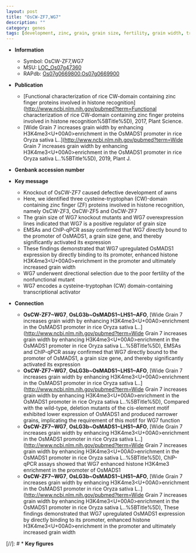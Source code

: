 ```yaml
---
layout: post
title: "OsCW-ZF7,WG7"
description: ""
category: genes
tags: [development, zinc, grain, grain size, fertility, grain width, transcriptional activator]
---
```


* **Information**  
    + Symbol: OsCW-ZF7,WG7  
    + MSU: [LOC_Os07g47360](http://rice.plantbiology.msu.edu/cgi-bin/ORF_infopage.cgi?orf=LOC_Os07g47360)  
    + RAPdb: [Os07g0669800](http://rapdb.dna.affrc.go.jp/viewer/gbrowse_details/irgsp1?name=Os07g0669800),[Os07g0669900](http://rapdb.dna.affrc.go.jp/viewer/gbrowse_details/irgsp1?name=Os07g0669900)  

* **Publication**  
    + [Functional characterization of rice CW-domain containing zinc finger proteins involved in histone recognition](http://www.ncbi.nlm.nih.gov/pubmed?term=Functional characterization of rice CW-domain containing zinc finger proteins involved in histone recognition%5BTitle%5D), 2017, Plant Science.
    + [Wide Grain 7 increases grain width by enhancing H3K4me3<U+00A0>enrichment in the OsMADS1 promoter in rice Oryza sativa L..](http://www.ncbi.nlm.nih.gov/pubmed?term=Wide Grain 7 increases grain width by enhancing H3K4me3<U+00A0>enrichment in the OsMADS1 promoter in rice Oryza sativa L..%5BTitle%5D), 2019, Plant J.

* **Genbank accession number**  

* **Key message**  
    + Knockout of OsCW-ZF7 caused defective development of awns
    + Here, we identified three cysteine-tryptophan (CW)-domain containing zinc finger (ZF) proteins involved in histone recognition, namely OsCW-ZF3, OsCW-ZF5 and OsCW-ZF7
    + The grain size of WG7 knockout mutants and WG7 overexpression lines indicated that WG7 is a positive regulator of grain size
    + EMSAs and ChIP-qPCR assay confirmed that WG7 directly bound to the promoter of OsMADS1, a grain size gene, and thereby significantly activated its expression
    + These findings demonstrated that WG7 upregulated OsMADS1 expression by directly binding to its promoter, enhanced histone H3K4me3<U+00A0>enrichment in the promoter and ultimately increased grain width
    + WG7 underwent directional selection due to the poor fertility of the nonfunctional mutant
    + WG7 encodes a cysteine-tryptophan (CW) domain-containing transcriptional activator

* **Connection**  
    + __OsCW-ZF7~WG7__, __OsLG3b~OsMADS1~LHS1~AFO__, [Wide Grain 7 increases grain width by enhancing H3K4me3<U+00A0>enrichment in the OsMADS1 promoter in rice Oryza sativa L..](http://www.ncbi.nlm.nih.gov/pubmed?term=Wide Grain 7 increases grain width by enhancing H3K4me3<U+00A0>enrichment in the OsMADS1 promoter in rice Oryza sativa L..%5BTitle%5D),  EMSAs and ChIP-qPCR assay confirmed that WG7 directly bound to the promoter of OsMADS1, a grain size gene, and thereby significantly activated its expression
    + __OsCW-ZF7~WG7__, __OsLG3b~OsMADS1~LHS1~AFO__, [Wide Grain 7 increases grain width by enhancing H3K4me3<U+00A0>enrichment in the OsMADS1 promoter in rice Oryza sativa L..](http://www.ncbi.nlm.nih.gov/pubmed?term=Wide Grain 7 increases grain width by enhancing H3K4me3<U+00A0>enrichment in the OsMADS1 promoter in rice Oryza sativa L..%5BTitle%5D),  Compared with the wild-type, deletion mutants of the cis-element motif exhibited lower expression of OsMADS1 and produced narrower grains, implicating the requirement of this motif for WG7 function
    + __OsCW-ZF7~WG7__, __OsLG3b~OsMADS1~LHS1~AFO__, [Wide Grain 7 increases grain width by enhancing H3K4me3<U+00A0>enrichment in the OsMADS1 promoter in rice Oryza sativa L..](http://www.ncbi.nlm.nih.gov/pubmed?term=Wide Grain 7 increases grain width by enhancing H3K4me3<U+00A0>enrichment in the OsMADS1 promoter in rice Oryza sativa L..%5BTitle%5D),  ChIP-qPCR assays showed that WG7 enhanced histone H3K4me3 enrichment in the promoter of OsMADS1
    + __OsCW-ZF7~WG7__, __OsLG3b~OsMADS1~LHS1~AFO__, [Wide Grain 7 increases grain width by enhancing H3K4me3<U+00A0>enrichment in the OsMADS1 promoter in rice Oryza sativa L..](http://www.ncbi.nlm.nih.gov/pubmed?term=Wide Grain 7 increases grain width by enhancing H3K4me3<U+00A0>enrichment in the OsMADS1 promoter in rice Oryza sativa L..%5BTitle%5D),  These findings demonstrated that WG7 upregulated OsMADS1 expression by directly binding to its promoter, enhanced histone H3K4me3<U+00A0>enrichment in the promoter and ultimately increased grain width

[//]: # * **Key figures**  


